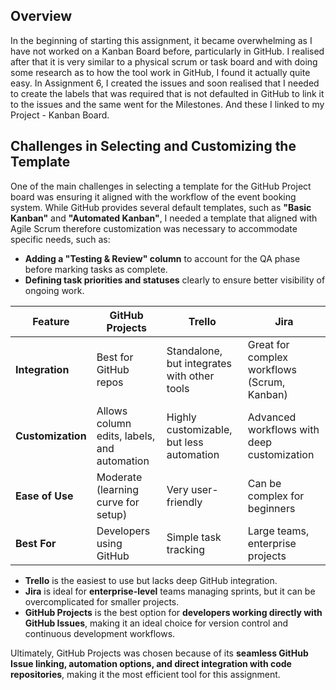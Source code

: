 ## Overview
In the beginning of starting this assignment, it became overwhelming as I have not worked on a Kanban Board before, particularly in GitHub. I realised after that it is very similar to a physical scrum or task board and with doing some research as to how the tool work in GitHub, I found it actually quite easy. In Assignment 6, I created the issues and soon realised that I needed to create the labels that was required that is not defaulted in GitHub to link it to the issues and the same went for the Milestones. And these I linked to my Project - Kanban Board. 

## Challenges in Selecting and Customizing the Template  
One of the main challenges in selecting a template for the GitHub Project board was ensuring it aligned with the workflow of the event booking system. While GitHub provides several default templates, such as **"Basic Kanban"** and **"Automated Kanban"**, I needed a template that aligned with Agile Scrum therefore customization was necessary to accommodate specific needs, such as:  

- **Adding a "Testing & Review" column** to account for the QA phase before marking tasks as complete.  
- **Defining task priorities and statuses** clearly to ensure better visibility of ongoing work.  

| Feature            | GitHub Projects        | Trello                | Jira                   |
|--------------------|-----------------------|-----------------------|------------------------|
| **Integration**   | Best for GitHub repos  | Standalone, but integrates with other tools  | Great for complex workflows (Scrum, Kanban) |
| **Customization** | Allows column edits, labels, and automation | Highly customizable, but less automation | Advanced workflows with deep customization |
| **Ease of Use**   | Moderate (learning curve for setup) | Very user-friendly | Can be complex for beginners |
| **Best For**      | Developers using GitHub | Simple task tracking | Large teams, enterprise projects |


- **Trello** is the easiest to use but lacks deep GitHub integration.  
- **Jira** is ideal for **enterprise-level** teams managing sprints, but it can be overcomplicated for smaller projects.  
- **GitHub Projects** is the best option for **developers working directly with GitHub Issues**, making it an ideal choice for version control and continuous development workflows.  

Ultimately, GitHub Projects was chosen because of its **seamless GitHub Issue linking, automation options, and direct integration with code repositories**, making it the most efficient tool for this assignment.
